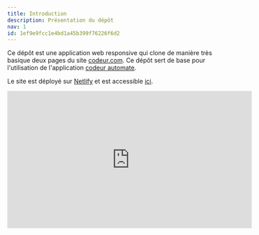 ```yaml
---
title: Introduction
description: Présentation du dépôt
nav: 1
id: 1ef9e9fcc1e4bd1a45b399f76226f6d2
---
```


Ce dépôt est une application web responsive qui clone de manière très basique deux pages du site [codeur.com](https://www.codeur.com/). Ce dépôt sert de base pour l'utilisation de l'application [codeur automate](https://github.com/vlanp/CodeurAutomate).

Le site est déployé sur [Netlify](https://www.netlify.com/) et est accessible [ici](https://codeur-clone.netlify.app/).

<iframe width="560" height="315" src="https://www.youtube.com/embed/2HOiMFNuprY?si=SHmwktJsV7uu1k-3" title="YouTube video player" frameborder="0" allow="accelerometer; autoplay; clipboard-write; encrypted-media; gyroscope; picture-in-picture; web-share" referrerpolicy="strict-origin-when-cross-origin" allowfullscreen></iframe>
